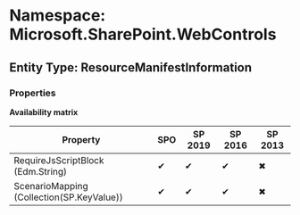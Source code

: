 # Namespace: Microsoft.SharePoint.WebControls
## Entity Type: ResourceManifestInformation

### Properties

**Availability matrix**

Property | SPO | SP 2019 | SP 2016 | SP 2013
----------|-----|---------|---------|--------
RequireJsScriptBlock (Edm.String) | ✔ | ✔ | ✔ | ✖
ScenarioMapping (Collection(SP.KeyValue)) | ✔ | ✔ | ✔ | ✖

